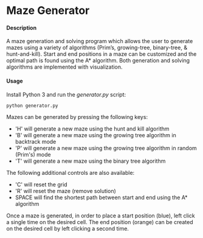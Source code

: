 # Maze Generator

#### Description

A maze generation and solving program which allows the user to generate mazes using a variety of algorithms (Prim’s, growing-tree, binary-tree, & hunt-and-kill). Start and end positions in a maze can be customized and the optimal path is found using the A* algorithm. Both generation and solving algorithms are implemented with visualization.


#### Usage

Install Python 3 and run the *generator.py* script:

`python generator.py` 

Mazes can be generated by pressing the following keys: 
- 'H' will generate a new maze using the hunt and kill algorithm
- 'B' will generate a new maze using the growing tree algorithm in backtrack mode
- 'P' will generate a new maze using the growing tree algorithm in random (Prim's) mode
- 'T' will generate a new maze using the binary tree algorithm

The following additional controls are also available:
- 'C' will reset the grid
- 'R' will reset the maze (remove solution)
- SPACE will find the shortest path between start and end using the A* algorithm

Once a maze is generated, in order to place a start position (blue), left click a single time on the desired cell. The end position (orange) can be created on the desired cell by left clicking a second time.
